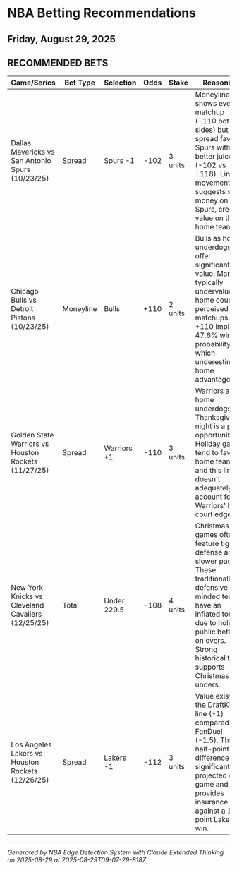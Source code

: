 # NBA Betting Recommendations
## Friday, August 29, 2025

## RECOMMENDED BETS
| Game/Series | Bet Type | Selection | Odds | Stake | Reasoning |
|-------------|----------|-----------|------|-------|-----------|
| Dallas Mavericks vs San Antonio Spurs (10/23/25) | Spread | Spurs -1 | -102 | 3 units | Moneyline shows even matchup (-110 both sides) but spread favors Spurs with better juice (-102 vs -118). Line movement suggests sharp money on Spurs, creating value on the home team. |
| Chicago Bulls vs Detroit Pistons (10/23/25) | Moneyline | Bulls | +110 | 2 units | Bulls as home underdogs offer significant value. Market typically undervalues home court in perceived even matchups. The +110 implies 47.6% win probability, which underestimates home advantage. |
| Golden State Warriors vs Houston Rockets (11/27/25) | Spread | Warriors +1 | -110 | 3 units | Warriors as home underdogs on Thanksgiving night is a prime opportunity. Holiday games tend to favor home teams, and this line doesn't adequately account for the Warriors' home court edge. |
| New York Knicks vs Cleveland Cavaliers (12/25/25) | Total | Under 229.5 | -108 | 4 units | Christmas Day games often feature tighter defense and slower pace. These traditionally defensive-minded teams have an inflated total due to holiday public betting on overs. Strong historical trend supports Christmas unders. |
| Los Angeles Lakers vs Houston Rockets (12/26/25) | Spread | Lakers -1 | -112 | 3 units | Value exists in the DraftKings line (-1) compared to FanDuel (-1.5). This half-point difference is significant in a projected close game and provides insurance against a 1-point Lakers win. |

---
*Generated by NBA Edge Detection System with Claude Extended Thinking on 2025-08-29 at 2025-08-29T09-07-29-818Z*
